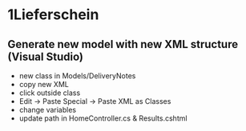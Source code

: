 # 1Lieferschein
## Generate new model with new XML structure (Visual Studio)
- new class in Models/DeliveryNotes
- copy new XML 
- click outside class
- Edit -> Paste Special -> Paste XML as Classes
- change variables
- update path in HomeController.cs & Results.cshtml